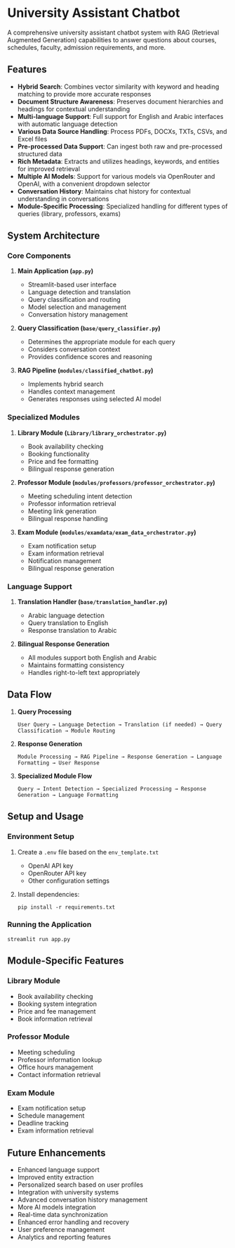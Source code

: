 # University Assistant Chatbot

A comprehensive university assistant chatbot system with RAG (Retrieval Augmented Generation) capabilities to answer questions about courses, schedules, faculty, admission requirements, and more.

## Features

- **Hybrid Search**: Combines vector similarity with keyword and heading matching to provide more accurate responses
- **Document Structure Awareness**: Preserves document hierarchies and headings for contextual understanding
- **Multi-language Support**: Full support for English and Arabic interfaces with automatic language detection
- **Various Data Source Handling**: Process PDFs, DOCXs, TXTs, CSVs, and Excel files
- **Pre-processed Data Support**: Can ingest both raw and pre-processed structured data
- **Rich Metadata**: Extracts and utilizes headings, keywords, and entities for improved retrieval
- **Multiple AI Models**: Support for various models via OpenRouter and OpenAI, with a convenient dropdown selector
- **Conversation History**: Maintains chat history for contextual understanding in conversations
- **Module-Specific Processing**: Specialized handling for different types of queries (library, professors, exams)

## System Architecture

### Core Components

1. **Main Application (`app.py`)**
   - Streamlit-based user interface
   - Language detection and translation
   - Query classification and routing
   - Model selection and management
   - Conversation history management

2. **Query Classification (`base/query_classifier.py`)**
   - Determines the appropriate module for each query
   - Considers conversation context
   - Provides confidence scores and reasoning

3. **RAG Pipeline (`modules/classified_chatbot.py`)**
   - Implements hybrid search
   - Handles context management
   - Generates responses using selected AI model

### Specialized Modules

1. **Library Module (`Library/library_orchestrator.py`)**
   - Book availability checking
   - Booking functionality
   - Price and fee formatting
   - Bilingual response generation

2. **Professor Module (`modules/professors/professor_orchestrator.py`)**
   - Meeting scheduling intent detection
   - Professor information retrieval
   - Meeting link generation
   - Bilingual response handling

3. **Exam Module (`modules/examdata/exam_data_orchestrator.py`)**
   - Exam notification setup
   - Exam information retrieval
   - Notification management
   - Bilingual response generation

### Language Support

1. **Translation Handler (`base/translation_handler.py`)**
   - Arabic language detection
   - Query translation to English
   - Response translation to Arabic

2. **Bilingual Response Generation**
   - All modules support both English and Arabic
   - Maintains formatting consistency
   - Handles right-to-left text appropriately

## Data Flow

1. **Query Processing**
   ```
   User Query → Language Detection → Translation (if needed) → Query Classification → Module Routing
   ```

2. **Response Generation**
   ```
   Module Processing → RAG Pipeline → Response Generation → Language Formatting → User Response
   ```

3. **Specialized Module Flow**
   ```
   Query → Intent Detection → Specialized Processing → Response Generation → Language Formatting
   ```

## Setup and Usage

### Environment Setup

1. Create a `.env` file based on the `env_template.txt`
   - OpenAI API key
   - OpenRouter API key
   - Other configuration settings

2. Install dependencies:
   ```
   pip install -r requirements.txt
   ```

### Running the Application

```
streamlit run app.py
```

## Module-Specific Features

### Library Module
- Book availability checking
- Booking system integration
- Price and fee management
- Book information retrieval

### Professor Module
- Meeting scheduling
- Professor information lookup
- Office hours management
- Contact information retrieval

### Exam Module
- Exam notification setup
- Schedule management
- Deadline tracking
- Exam information retrieval

## Future Enhancements

- Enhanced language support
- Improved entity extraction
- Personalized search based on user profiles
- Integration with university systems
- Advanced conversation history management
- More AI models integration
- Real-time data synchronization
- Enhanced error handling and recovery
- User preference management
- Analytics and reporting features 